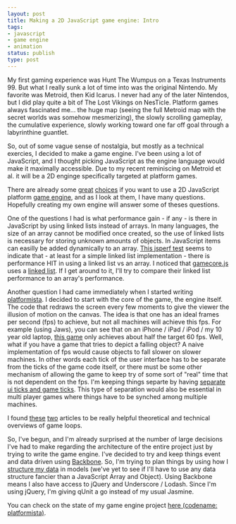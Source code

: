 ```yaml
---
layout: post
title: Making a 2D JavaScript game engine: Intro
tags:
- javascript
- game engine
- animation
status: publish
type: post
---
```

My first gaming experience was Hunt The Wumpus on a Texas Instruments 99. But what I really sunk a lot of time into was
the original Nintendo. My favorite was Metroid, then Kid Icarus. I never had any of the later Nintendos, but I did play
quite a bit of The Lost Vikings on NesTicle. Platform games always fascinated me... the huge map (seeing the full
Metroid map with the secret worlds was somehow mesmerizing), the slowly scrolling gameplay, the cumulative experience,
slowly working toward one far off goal through a labyrinthine guantlet.

So, out of some vague sense of nostalgia, but mostly as a technical exercies, I decided to make a game engine. I've been
using a lot of JavaScript, and I thought picking JavaScript as the engine language would make it maximally accessible.
Due to my recent reminiscing on Metroid et al. it will be a 2D enginge specifically targeted at platform games.

There are already some [great](http://www.melonjs.org/) [choices](http://jawsjs.com/) if you want to use a 2D JavaScript
platform [game engine](https://github.com/bebraw/jswiki/wiki/Game-Engines), and as I look at them, I have many
questions. Hopefully creating my own engine will answer some of theses questions.

One of the questions I had is what performance gain - if any - is there in JavaScript by using linked lists instead of
arrays. In many languages, the size of an array cannot be modified once created, so the use of linked lists is
necessary for storing unknown amounts of objects. In JavaScript items can easilly be added dynamically to an array.
[This jsperf test](http://jsperf.com/usage-of-linked-list-vs-array/2) seems to indicate that - at least for a simple
linked list implementation - there is performance HIT in using a linked list vs an array. I noticed that [gamecore.js](https://github.com/playcraft/gamecore.js)
uses a [linked list](https://github.com/playcraft/gamecore.js/blob/master/src/linkedlist.js). If I get around to it,
I'll try to compare their linked list performance to an array's performance.

Another question I had came immediately when I started writing [platformista](https://github.com/pajtai/platformista). I
decided to start with the core of the game, the engine itself. The code that redraws the screen every few moments to
give the viewer the illusion of motion on the canvas. The idea is that one has an ideal frames per second (fps) to
achieve, but not all machines will achieve this fps. For example (using Jaws), you can see that on an iPhone / iPad /
 iPod / my 10 year old laptop, [this game](http://pajtai.github.com/Noun-Space/) only achieves about half the target 60
 fps. Well, what if you have a game that tries to depict a falling object? A naive implementation of fps would cause
 objects to fall slower on slower machines. In other words each tick of the user interface has to be separate from the
 ticks of the game code itself, or there must be some other mechanism of allowing the game to keep try of some sort of
 "real" time that is not dependent on the fps. I'm keeping things separte by having [separate ui ticks and game ticks](https://github.com/pajtai/platformista/blob/master/application/Workers/Engine.js).
 This type of separation would also be essential in multi player games where things have to be synched among multiple
 machines.

 I found [these](http://nokarma.org/2011/02/02/javascript-game-development-the-game-loop/index.html) [two](http://paulirish.com/2011/requestanimationframe-for-smart-animating/)
 articles to be really helpful theoretical and technical overviews of game loops.

 So, I've begun, and I'm already surprised at the number of large decisions I've had to make regarding the architecture
 of the entire project just by trying to write the game engine. I've decided to try and keep things event and data
  driven using [Backbone](http://backbonejs.org/). So, I'm trying to plan things by using how I [structure my data](http://programmers.stackexchange.com/questions/163185/torvalds-quote-about-good-programmer)
   in models (we've yet to see if I'll have to use any data structure fancier than a JavaScript Array and Object). Using
   Backbone means I  also have access to jQuery and Underscore / Lodash. Since I'm using jQuery, I'm giving qUnit a go
   instead of my usual Jasmine.

You can check on the state of my game engine project [here (codename: platformista)](https://github.com/pajtai/platformista).